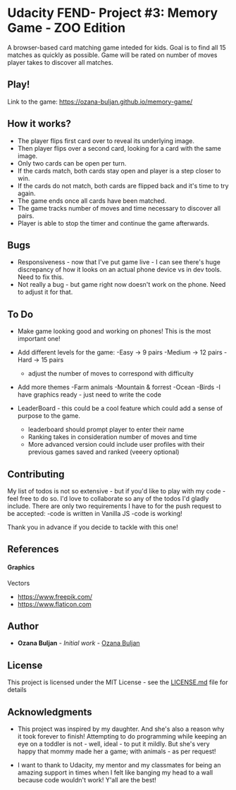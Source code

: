 # Udacity FEND- Project #3:  Memory Game - ZOO Edition

A browser-based card matching game inteded for kids. Goal is to find all 15 matches as quickly as possible. Game will be rated on number of moves player takes to discover all matches.

## Play!
Link to the game: https://ozana-buljan.github.io/memory-game/

## How it works?

* The player flips first card over to reveal its underlying image.
* Then player flips over a second card, looking for a card with the same image.
* Only two cards can be open per turn.
* If the cards match, both cards stay open and player is a step closer to win.
* If the cards do not match, both cards are flipped back and it's time to try again.
* The game ends once all cards have been matched.
* The game tracks number of moves and time necessary to discover all pairs.
* Player is able to stop the timer and continue the game afterwards.


## Bugs
* Responsiveness - now that I've put game live - I can see there's huge discrepancy of how it looks on an actual phone device vs in dev tools. Need to fix this.
* Not really a bug - but game right now doesn't work on the phone. Need to  adjust it for that.


## To Do
* Make game looking good and working on phones! This is the most important one!

* Add different levels for the game:
    -Easy -> 9 pairs
    -Medium -> 12 pairs
    -Hard -> 15 pairs
    - adjust the number of moves to correspond with difficulty
* Add more themes
    -Farm animals
    -Mountain & forrest
    -Ocean
    -Birds
    -I have graphics ready - just  need to write the code
* LeaderBoard - this could be a cool feature which could add a sense of purpose to the game.
    - leaderboard should prompt player to enter their name
    - Ranking takes in consideration number of moves and time
    - More advanced version could include user profiles with their previous games saved and ranked (veeery optional)

## Contributing
My list of todos is not so extensive - but if you'd like to play with my code - feel free to do so. I'd love to collaborate so any of the todos I'd gladly include. There are only two requirements I have to for the push request to be accepted:
    -code is written in Vanilla JS
    -code is working!

Thank you in advance if you decide to tackle with this one!

## References
#### Graphics
Vectors
* https://www.freepik.com/
* https://www.flaticon.com


## Author
* **Ozana Buljan** - *Initial work* - [Ozana Buljan](https://github.com/ozana-buljan)


## License
This project is licensed under the MIT License - see the [LICENSE.md](LICENSE.md) file for details

## Acknowledgments
* This project was inspired by my daughter. And she's also a reason why it took forever to finish! Attempting to do programming while keeping an eye on a toddler is not - well, ideal - to put it mildly. But she's very happy that mommy made her a game; with animals - as per request!

* I want  to thank to Udacity, my mentor and my classmates for being an amazing support in times when I felt like banging my head to a wall because code wouldn't work! Y'all are the best!


